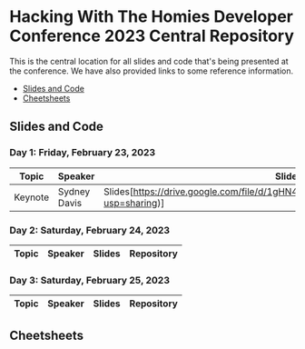# Hacking With The Homies Developer Conference 2023 Central Repository

This is the central location for all slides and code that's being presented at the conference.  We have also provided links to some reference information.

- [Slides and Code](#slidesandcode)
- [Cheetsheets](#cheetsheets)

## Slides and Code

### Day 1: Friday, February 23, 2023

| Topic | Speaker | Slides | Repository |
| ------- | ----- | -------| ---------- |
| Keynote | Sydney Davis |Slides[https://drive.google.com/file/d/1gHN4f_CWRt6zlVdsUQScX96ZrJ_ENr84/view?usp=sharing)]|

### Day 2: Saturday, February 24, 2023

| Topic | Speaker | Slides | Repository |
| ------- | ----- | -------| ---------- |

### Day 3: Saturday, February 25, 2023

| Topic | Speaker | Slides | Repository |
| ------- | ----- | -------| ---------- |


## Cheetsheets

